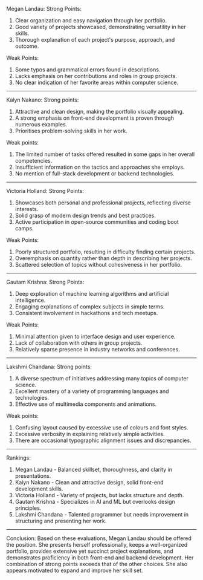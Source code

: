  Megan Landau:
Strong Points:

1. Clear organization and easy navigation through her portfolio.
2. Good variety of projects showcased, demonstrating versatility in her skills.
3. Thorough explanation of each project's purpose, approach, and outcome.

Weak Points:

1. Some typos and grammatical errors found in descriptions.
2. Lacks emphasis on her contributions and roles in group projects.
3. No clear indication of her favorite areas within computer science.

---

Kalyn Nakano:
Strong points:

1. Attractive and clean design, making the portfolio visually appealing.
2. A strong emphasis on front-end development is proven through numerous examples.
3. Prioritises problem-solving skills in her work.

Weak points:

1. The limited number of tasks offered resulted in some gaps in her overall competencies.
2. Insufficient information on the tactics and approaches she employs.
3. No mention of full-stack development or backend technologies.


---

Victoria Holland:
Strong Points:

1. Showcases both personal and professional projects, reflecting diverse interests.
2. Solid grasp of modern design trends and best practices.
3. Active participation in open-source communities and coding boot camps.

Weak Points:

1. Poorly structured portfolio, resulting in difficulty finding certain projects.
2. Overemphasis on quantity rather than depth in describing her projects.
3. Scattered selection of topics without cohesiveness in her portfolio.

---

Gautam Krishna:
Strong Points:

1. Deep exploration of machine learning algorithms and artificial intelligence.
2. Engaging explanations of complex subjects in simple terms.
3. Consistent involvement in hackathons and tech meetups.

Weak Points:

1. Minimal attention given to interface design and user experience.
2. Lack of collaboration with others in group projects.
3. Relatively sparse presence in industry networks and conferences.

---

Lakshmi Chandana:
Strong points:

1. A diverse spectrum of initiatives addressing many topics of computer science.
2. Excellent mastery of a variety of programming languages and technologies.
3. Effective use of multimedia components and animations.

Weak points:

1. Confusing layout caused by excessive use of colours and font styles.
2. Excessive verbosity in explaining relatively simple activities.
3. There are occasional typographic alignment issues and discrepancies.


---

Rankings:

1. Megan Landau - Balanced skillset, thoroughness, and clarity in presentations.
2. Kalyn Nakano - Clean and attractive design, solid front-end development skills.
3. Victoria Holland - Variety of projects, but lacks structure and depth.
4. Gautam Krishna - Specializes in AI and ML but overlooks design principles.
5. Lakshmi Chandana - Talented programmer but needs improvement in structuring and presenting her work.

---

Conclusion: Based on these evaluations, Megan Landau should be offered the position. She presents herself professionally, keeps a well-organized portfolio, provides extensive yet succinct project explanations, and demonstrates proficiency in both front-end and backend development. Her combination of strong points exceeds that of the other choices. She also appears motivated to expand and improve her skill set.
